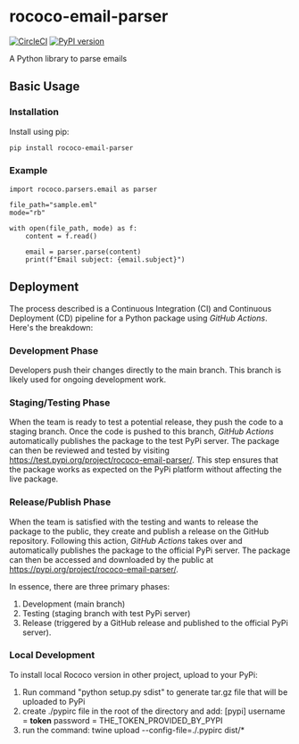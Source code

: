 # rococo-email-parser

[![CircleCI](https://dl.circleci.com/status-badge/img/gh/EcorRouge/rococo-email-parser/tree/main.svg?style=svg)](https://dl.circleci.com/status-badge/redirect/gh/EcorRouge/rococo-email-parser/tree/main)
[![PyPI version][pypi_badge]][pypi_link]

A Python library to parse emails

## Basic Usage

### Installation

Install using pip:

```bash
pip install rococo-email-parser
```

### Example

```
import rococo.parsers.email as parser

file_path="sample.eml"
mode="rb"

with open(file_path, mode) as f:
    content = f.read()

    email = parser.parse(content)
    print(f"Email subject: {email.subject}")

```



## Deployment

The process described is a Continuous Integration (CI) and Continuous Deployment (CD) pipeline for a Python package using _GitHub Actions_. Here's the breakdown:

### Development Phase

Developers push their changes directly to the main branch.
This branch is likely used for ongoing development work.

### Staging/Testing Phase

When the team is ready to test a potential release, they push the code to a staging branch.
Once the code is pushed to this branch, _GitHub Actions_ automatically publishes the package to the test PyPi server.
The package can then be reviewed and tested by visiting <https://test.pypi.org/project/rococo-email-parser/>.
This step ensures that the package works as expected on the PyPi platform without affecting the live package.

### Release/Publish Phase

When the team is satisfied with the testing and wants to release the package to the public, they create and publish a release on the GitHub repository.
Following this action, _GitHub Actions_ takes over and automatically publishes the package to the official PyPi server.
The package can then be accessed and downloaded by the public at <https://pypi.org/project/rococo-email-parser/>.

In essence, there are three primary phases:

1. Development (main branch)
2. Testing (staging branch with test PyPi server)
3. Release (triggered by a GitHub release and published to the official PyPi server).


### Local Development

To install local Rococo version in other project, upload to your PyPi:
1) Run command "python setup.py sdist" to generate tar.gz file that will be uploaded to PyPi
2) create ./pypirc file in the root of the directory and add:
[pypi]
    username = __token__
    password = THE_TOKEN_PROVIDED_BY_PYPI
3) run the command: twine upload --config-file=./.pypirc dist/*  


[pypi_badge]: https://badge.fury.io/py/rococo-email-parser.svg
[pypi_link]: https://badge.fury.io/py/rococo-email-parser
